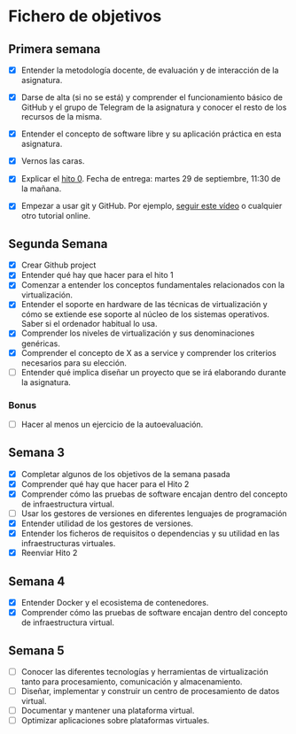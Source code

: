 # Fichero de objetivos

## Primera semana

- [x] Entender la metodología docente, de evaluación y de interacción de la asignatura.
- [x] Darse de alta (si no se está) y comprender el funcionamiento básico de GitHub y el grupo de Telegram de la asignatura y conocer el resto de los recursos de la misma.
- [x] Entender el concepto de software libre y su aplicación práctica en esta asignatura.
- [x] Vernos las caras.
- [x] Explicar el [hito 0](http://jj.github.io/IV/documentos/proyecto/0.Repositorio). Fecha de entrega: martes 29 de septiembre, 11:30 de la mañana.
- [x] Empezar a usar git y GitHub. Por ejemplo, [seguir este vídeo](https://www.youtube.com/watch?v=gmXyJI01qa8) o cualquier otro tutorial online.


## Segunda Semana

- [x] Crear Github project
- [x] Entender qué hay que hacer para el hito 1
- [x] Comenzar a entender los conceptos fundamentales relacionados con la virtualización.
- [x] Entender el soporte en hardware de las técnicas de virtualización y cómo se extiende ese soporte al núcleo de los sistemas operativos. Saber si el ordenador habitual lo usa.
- [x] Comprender los niveles de virtualización y sus denominaciones genéricas.
- [x] Comprender el concepto de X as a service y comprender los criterios necesarios para su elección.
- [ ] Entender qué implica diseñar un proyecto que se irá elaborando durante la asignatura.

### Bonus 
- [ ] Hacer al menos un ejercicio de la autoevaluación.

## Semana 3

- [x] Completar algunos de los objetivos de la semana pasada
- [x] Comprender qué hay que hacer para el Hito 2
- [x] Comprender cómo las pruebas de software encajan dentro del concepto de infraestructura virtual.
- [ ] Usar los gestores de versiones en diferentes lenguajes de programación
- [x] Entender utilidad de los gestores de versiones.
- [x] Entender los ficheros de requisitos o dependencias y su utilidad en las infraestructuras virtuales.
- [x] Reenviar Hito 2

## Semana 4

- [x] Entender Docker y el ecosistema de contenedores.
- [x] Comprender cómo las pruebas de software encajan dentro del concepto de infraestructura virtual.

## Semana 5

- [ ] Conocer las diferentes tecnologías y herramientas de virtualización tanto para procesamiento, comunicación y almacenamiento.
- [ ] Diseñar, implementar y construir un centro de procesamiento de datos virtual.
- [ ] Documentar y mantener una plataforma virtual.
- [ ] Optimizar aplicaciones sobre plataformas virtuales.